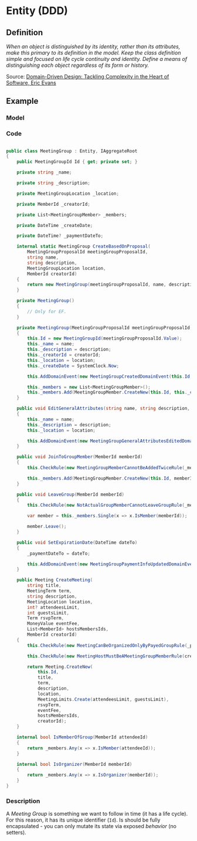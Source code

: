# Entity (DDD)

## Definition

*When an object is distinguished by its identity, rather than its attributes, make this primary to its definition in the model. Keep the class definition simple and focused on life cycle continuity and identity. Define a means of distinguishing each object regardless of its form or history.*

Source: [Domain-Driven Design: Tackling Complexity in the Heart of Software, Eric Evans](https://www.amazon.com/Domain-Driven-Design-Tackling-Complexity-Software/dp/0321125215)

## Example

### Model



### Code

```csharp

public class MeetingGroup : Entity, IAggregateRoot
{
    public MeetingGroupId Id { get; private set; }

    private string _name;

    private string _description;

    private MeetingGroupLocation _location;

    private MemberId _creatorId;

    private List<MeetingGroupMember> _members;

    private DateTime _createDate;

    private DateTime? _paymentDateTo;

    internal static MeetingGroup CreateBasedOnProposal(
        MeetingGroupProposalId meetingGroupProposalId,
        string name,
        string description,
        MeetingGroupLocation location,
        MemberId creatorId)
    {
        return new MeetingGroup(meetingGroupProposalId, name, description, location, creatorId);
    }

    private MeetingGroup()
    {
        // Only for EF.
    }

    private MeetingGroup(MeetingGroupProposalId meetingGroupProposalId, string name, string description, MeetingGroupLocation location, MemberId creatorId)
    {
        this.Id = new MeetingGroupId(meetingGroupProposalId.Value);
        this._name = name;
        this._description = description;
        this._creatorId = creatorId;
        this._location = location;
        this._createDate = SystemClock.Now;

        this.AddDomainEvent(new MeetingGroupCreatedDomainEvent(this.Id, creatorId));

        this._members = new List<MeetingGroupMember>();
        this._members.Add(MeetingGroupMember.CreateNew(this.Id, this._creatorId, MeetingGroupMemberRole.Organizer));
    }

    public void EditGeneralAttributes(string name, string description, MeetingGroupLocation location)
    {
        this._name = name;
        this._description = description;
        this._location = location;

        this.AddDomainEvent(new MeetingGroupGeneralAttributesEditedDomainEvent(this._name, this._description, this._location));
    }

    public void JoinToGroupMember(MemberId memberId)
    {
        this.CheckRule(new MeetingGroupMemberCannotBeAddedTwiceRule(_members, memberId));

        this._members.Add(MeetingGroupMember.CreateNew(this.Id, memberId, MeetingGroupMemberRole.Member));
    }

    public void LeaveGroup(MemberId memberId)
    {
        this.CheckRule(new NotActualGroupMemberCannotLeaveGroupRule(_members, memberId));

        var member = this._members.Single(x => x.IsMember(memberId));

        member.Leave();
    }

    public void SetExpirationDate(DateTime dateTo)
    {
        _paymentDateTo = dateTo;

        this.AddDomainEvent(new MeetingGroupPaymentInfoUpdatedDomainEvent(this.Id, _paymentDateTo.Value));
    }

    public Meeting CreateMeeting(
        string title,
        MeetingTerm term,
        string description,
        MeetingLocation location,
        int? attendeesLimit,
        int guestsLimit,
        Term rsvpTerm,
        MoneyValue eventFee,
        List<MemberId> hostsMembersIds,
        MemberId creatorId)
    {
        this.CheckRule(new MeetingCanBeOrganizedOnlyByPayedGroupRule(_paymentDateTo));

        this.CheckRule(new MeetingHostMustBeAMeetingGroupMemberRule(creatorId, hostsMembersIds, _members));

        return Meeting.CreateNew(
            this.Id,
            title,
            term,
            description,
            location,
            MeetingLimits.Create(attendeesLimit, guestsLimit),
            rsvpTerm,
            eventFee,
            hostsMembersIds,
            creatorId);
    }

    internal bool IsMemberOfGroup(MemberId attendeeId)
    {
        return _members.Any(x => x.IsMember(attendeeId));
    }

    internal bool IsOrganizer(MemberId memberId)
    {
        return _members.Any(x => x.IsOrganizer(memberId));
    }
}

```

### Description

A *Meeting Group* is something we want to follow in time (it has a life cycle). For this reason, it has its unique identifier (`Id`). Is should be fully encapsulated - you can only mutate its state via exposed *behavior* (no setters).
